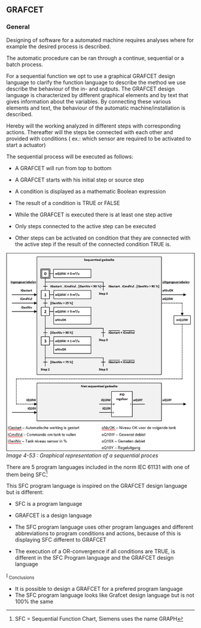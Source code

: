 ## GRAFCET

### General

Designing of software for a automated machine requires analyses where for
example the desired process is described.

The automatic procedure can be ran through a continue, sequential or a batch
process.


For a sequential function we opt to use a graphical GRAFCET design language to
clarify the function language to describe the method we use describe the
behaviour of the in- and outputs.
The GRAFCET design language is characterized by different graphical elements and
by text that gives information about the variables. By connecting these various
elements and text, the behaviour of the automatic machine/installation is
described.

Hereby will the working analyzed in different steps with corresponding actions.
Thereafter will the steps be connected with each other and provided with
conditions ( ex.: which sensor are required to be activated to start a actuator)

The sequential process will be executed as follows:

-   A GRAFCET will run from top to bottom

-   A GRAFCET starts with his initial step or source step

-   A condition is displayed as a mathematic Boolean expression

-   The result of a condition is TRUE or FALSE

-   While the GRAFCET is executed there is at least one step active

-   Only steps connected to the active step can be executed

-   Other steps can be activated on condition that they are connected with the
    active step if the result of the connected condition TRUE is.

![Sequential process](../Ad04/Images/Sequential_process.jpg)
_Image 4-53 : Graphical representation of a sequential proces_

  There are 5 program languages included in the norm IEC 61131 with one of them
  being SFC[^1]

  [^1]: SFC = Sequential Function Chart, Siemens uses the name GRAPH

  This SFC program language is inspired on the GRAFCET design language but is
    different:

  -   SFC is a program language

  -   GRAFCET is a design language

  -   The SFC program language uses other program languages and different
      abbreviations to program conditions and actions, because of this is
      displaying SFC different to GRAFCET

  -   The execution of a OR-convergence if all conditions are TRUE, is different
        in the SFC Program language and the GRAFCET design language

I<sub>        Conclusions
-	It is possible to design a GRAFCET for a prefered program language
-	The SFC program language looks like Grafcet design language but is not 100% the same</sub>
